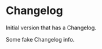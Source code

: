 # Changelog

<!-- <START NEW CHANGELOG ENTRY> -->
Initial version that has a Changelog.
<!-- <END NEW CHANGELOG ENTRY> -->

<!-- <START NEW CHANGELOG ENTRY> -->
Some fake Changelog info.
<!-- <END NEW CHANGELOG ENTRY> -->
